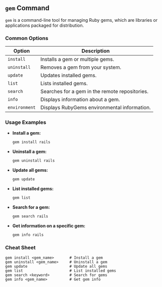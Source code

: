 ## `gem` Command

`gem` is a command-line tool for managing Ruby gems, which are libraries or applications packaged for distribution.

### Common Options

| Option         | Description                                          |
|----------------|------------------------------------------------------|
| `install`      | Installs a gem or multiple gems.                     |
| `uninstall`    | Removes a gem from your system.                      |
| `update`       | Updates installed gems.                              |
| `list`         | Lists installed gems.                                |
| `search`       | Searches for a gem in the remote repositories.       |
| `info`         | Displays information about a gem.                    |
| `environment`  | Displays RubyGems environmental information.         |

### Usage Examples

- **Install a gem:**

  ```bash
  gem install rails
  ```

- **Uninstall a gem:**

  ```bash
  gem uninstall rails
  ```

- **Update all gems:**

  ```bash
  gem update
  ```

- **List installed gems:**

  ```bash
  gem list
  ```

- **Search for a gem:**

  ```bash
  gem search rails
  ```

- **Get information on a specific gem:**

  ```bash
  gem info rails
  ```

### Cheat Sheet

```plaintext
gem install <gem_name>       # Install a gem
gem uninstall <gem_name>     # Uninstall a gem
gem update                   # Update all gems
gem list                     # List installed gems
gem search <keyword>         # Search for gems
gem info <gem_name>          # Get gem info
```
